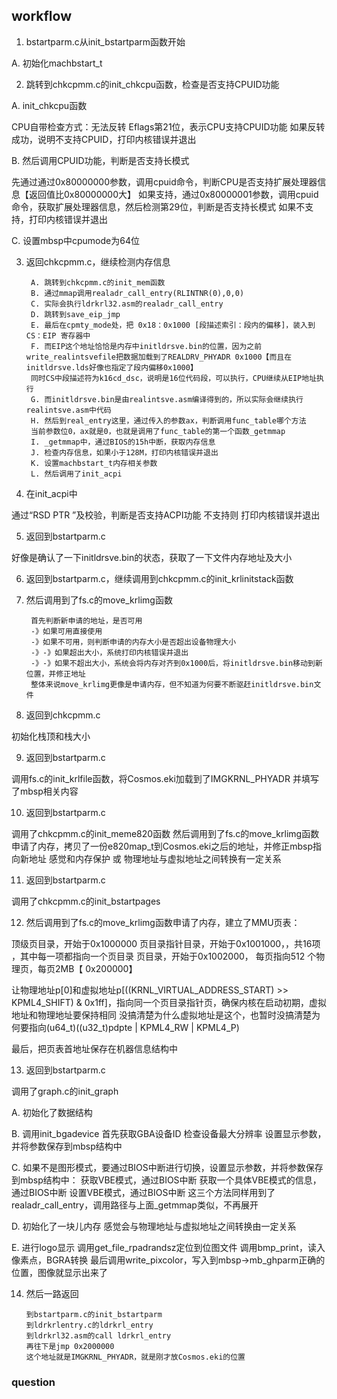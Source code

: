 ## workflow

1. bstartparm.c从init_bstartparm函数开始

A. 初始化machbstart_t

2. 跳转到chkcpmm.c的init_chkcpu函数，检查是否支持CPUID功能

A. init_chkcpu函数

CPU自带检查方式：无法反转 Eflags第21位，表示CPU支持CPUID功能
如果反转成功，说明不支持CPUID，打印内核错误并退出

B. 然后调用CPUID功能，判断是否支持长模式

先通过通过0x80000000参数，调用cpuid命令，判断CPU是否支持扩展处理器信息【返回值比0x80000000大】
如果支持，通过0x80000001参数，调用cpuid命令，获取扩展处理器信息，然后检测第29位，判断是否支持长模式
如果不支持，打印内核错误并退出

C. 设置mbsp中cpumode为64位

3. 返回chkcpmm.c，继续检测内存信息

        A. 跳转到chkcpmm.c的init_mem函数
        B. 通过mmap调用realadr_call_entry(RLINTNR(0),0,0)
        C. 实际会执行ldrkrl32.asm的realadr_call_entry
        D. 跳转到save_eip_jmp
        E. 最后在cpmty_mode处，把 0x18：0x1000 [段描述索引：段内的偏移]，装入到 CS：EIP 寄存器中
        F. 而EIP这个地址恰恰是内存中initldrsve.bin的位置，因为之前write_realintsvefile把数据加载到了REALDRV_PHYADR 0x1000【而且在initldrsve.lds好像也指定了段内偏移0x1000】
        同时CS中段描述符为k16cd_dsc，说明是16位代码段，可以执行，CPU继续从EIP地址执行
        G. 而initldrsve.bin是由realintsve.asm编译得到的，所以实际会继续执行realintsve.asm中代码
        H. 然后到real_entry这里，通过传入的参数ax，判断调用func_table哪个方法
        当前参数位0，ax就是0，也就是调用了func_table的第一个函数_getmmap
        I. _getmmap中，通过BIOS的15h中断，获取内存信息
        J. 检查内存信息，如果小于128M，打印内核错误并退出
        K. 设置machbstart_t内存相关参数
        L. 然后调用了init_acpi

4. 在init_acpi中

通过“RSD PTR ”及校验，判断是否支持ACPI功能
不支持则 打印内核错误并退出

5. 返回到bstartparm.c

好像是确认了一下initldrsve.bin的状态，获取了一下文件内存地址及大小

6. 返回到bstartparm.c，继续调用到chkcpmm.c的init_krlinitstack函数

7. 然后调用到了fs.c的move_krlimg函数

        首先判断新申请的地址，是否可用
        -》如果可用直接使用
        -》如果不可用，则判断申请的内存大小是否超出设备物理大小
        -》-》如果超出大小，系统打印内核错误并退出
        -》-》如果不超出大小，系统会将内存对齐到0x1000后，将initldrsve.bin移动到新位置，并修正地址
        整体来说move_krlimg更像是申请内存，但不知道为何要不断驱赶initldrsve.bin文件

8. 返回到chkcpmm.c

初始化栈顶和栈大小

9. 返回到bstartparm.c

调用fs.c的init_krlfile函数，将Cosmos.eki加载到了IMGKRNL_PHYADR
并填写了mbsp相关内容

10. 返回到bstartparm.c

调用了chkcpmm.c的init_meme820函数
然后调用到了fs.c的move_krlimg函数申请了内存，拷贝了一份e820map_t到Cosmos.eki之后的地址，并修正mbsp指向新地址
感觉和内存保护 或 物理地址与虚拟地址之间转换有一定关系

11. 返回到bstartparm.c

调用了chkcpmm.c的init_bstartpages

12. 然后调用到了fs.c的move_krlimg函数申请了内存，建立了MMU页表：

顶级页目录，开始于0x1000000
页目录指针目录，开始于0x1001000，，共16项 ，其中每一项都指向一个页目录
页目录，开始于0x1002000， 每页指向512 个物理页，每页2MB【 0x200000】

让物理地址p[0]和虚拟地址p[((KRNL_VIRTUAL_ADDRESS_START) >> KPML4_SHIFT) & 0x1ff]，指向同一个页目录指针页，确保内核在启动初期，虚拟地址和物理地址要保持相同
没搞清楚为什么虚拟地址是这个，也暂时没搞清楚为何要指向(u64_t)((u32_t)pdpte | KPML4_RW | KPML4_P)

最后，把页表首地址保存在机器信息结构中

13. 返回到bstartparm.c

调用了graph.c的init_graph

A. 初始化了数据结构

B. 调用init_bgadevice
首先获取GBA设备ID
检查设备最大分辨率
设置显示参数，并将参数保存到mbsp结构中

C. 如果不是图形模式，要通过BIOS中断进行切换，设置显示参数，并将参数保存到mbsp结构中：
获取VBE模式，通过BIOS中断
获取一个具体VBE模式的信息，通过BIOS中断
设置VBE模式，通过BIOS中断
这三个方法同样用到了realadr_call_entry，调用路径与上面_getmmap类似，不再展开

D. 初始化了一块儿内存
感觉会与物理地址与虚拟地址之间转换由一定关系

E. 进行logo显示
调用get_file_rpadrandsz定位到位图文件
调用bmp_print，读入像素点，BGRA转换
最后调用write_pixcolor，写入到mbsp->mb_ghparm正确的位置，图像就显示出来了

14. 然后一路返回

        到bstartparm.c的init_bstartparm
        到ldrkrlentry.c的ldrkrl_entry
        到ldrkrl32.asm的call ldrkrl_entry
        再往下是jmp 0x2000000
        这个地址就是IMGKRNL_PHYADR，就是刚才放Cosmos.eki的位置


### question

